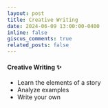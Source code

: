 ```yaml
---
layout: post
title: Creative Writing
date: 2024-06-09 13:00:00-0400
inline: false 
giscus_comments: true
related_posts: false
---
```


#### Creative Writing :sparkles:

<ul>
    <li>Learn the elements of a story</li>
    <li>Analyze examples</li>
    <li>Write your own</li>
</ul>
